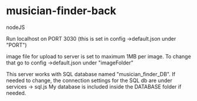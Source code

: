 # musician-finder-back
nodeJS

Run localhost on PORT 3030 (this is set in config ->default.json under "PORT")

image file for upload to server is set to maximum 1MB per image. To change that go to config ->default.json under "imageFolder"

This server works with SQL database named "musician_finder_DB". If needed to change, the connection settings for the SQL db are under services -> sql.js
My database is included inside the DATABASE folder if needed.
